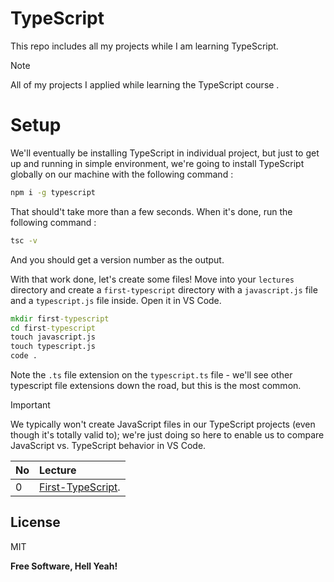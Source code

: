 # TypeScript

This repo includes all my projects while I am learning TypeScript.

> [!NOTE]
> All of my projects I applied while learning the TypeScript course .

# Setup

We'll eventually be installing TypeScript in individual project, but just to get up and running in simple environment, we're going to install TypeScript globally on our machine with the following command :

```cmd
npm i -g typescript
```

That should't take more than a few seconds. When it's done, run the following command :

```cmd
tsc -v
```

And you should get a version number as the output.

With that work done, let's create some files! Move into your `lectures` directory and create a `first-typescript` directory with a `javascript.js` file and a `typescript.js` file inside. Open it in VS Code.

```cmd
mkdir first-typescript
cd first-typescript
touch javascript.js
touch typescript.js
code .
```

Note the `.ts` file extension on the `typescript.ts` file - we'll see other typescript file extensions down the road, but this is the most common.

> [!IMPORTANT]
> We typically won't create JavaScript files in our TypeScript projects (even though it's totally valid to); we're just doing so here to enable us to compare JavaScript vs. TypeScript behavior in VS Code.

| No  | Lecture                                                                                                 |
| :-- | :------------------------------------------------------------------------------------------------------ |
| 0   | [First-TypeScript](https://github.com/hishamk1999/TypeScript-self-learning/tree/main/first-typescript). |

## License

MIT

**Free Software, Hell Yeah!**
